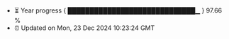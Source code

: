 - ⏳ Year progress { █████████████████████████████▁ } 97.66 %
- ⏰ Updated on Mon, 23 Dec 2024 10:23:24 GMT

